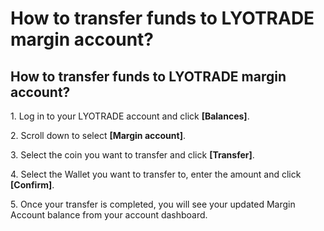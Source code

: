# How to transfer funds to LYOTRADE margin account?

## How to transfer funds to LYOTRADE margin account?

1\. Log in to your LYOTRADE account and click **\[Balances]**.

2\. Scroll down to select **\[Margin account]**.

3\. Select the coin you want to transfer and click **\[Transfer]**.

4\. Select the Wallet you want to transfer to, enter the amount and click **\[Confirm]**.&#x20;

5\. Once your transfer is completed, you will see your updated Margin Account balance from your account dashboard.
